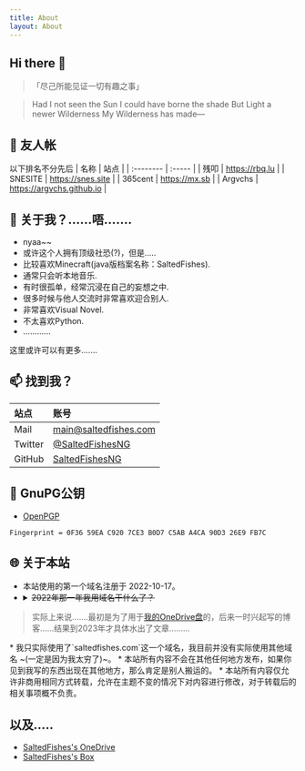 ```yaml
---
title: About
layout: About
---
```


## Hi there 👋

> 「尽己所能见证一切有趣之事」

> Had I not seen the Sun
> I could have borne the shade
> But Light a newer Wilderness
> My Wilderness has made—

## 📖 友人帐

以下排名不分先后
| 名称 | 站点 |
| :--------  | :----- |
| 残叩 | https://rbq.lu |
| SNESITE | https://snes.site |
| 365cent | https://mx.sb |
| Argvchs | https://argvchs.github.io |

## 👀 关于我？......唔.......

* nyaa~~
* 或许这个人拥有顶级社恐(?)，但是.....
* 比较喜欢Minecraft(java版档案名称：SaltedFishes).
* 通常只会听本地音乐.
* 有时很孤单，经常沉浸在自己的妄想之中.
* 很多时候与他人交流时非常喜欢迎合别人.
* 非常喜欢Visual Novel.
* 不太喜欢Python.
* ............

这里或许可以有更多.......

## 📫 找到我？

| 站点 | 账号 |
| :--------  | :----- |
| Mail | [main@saltedfishes.com](mailto:main@saltedfishes.com) |
| Twitter | [@SaltedFishesNG](https://twitter.com/SaltedFishesNG) |
| GitHub | [SaltedFishesNG](https://github.com/SaltedFishesNG/) |

## 🔑 GnuPG公钥

* [OpenPGP](https://keys.openpgp.org/vks/v1/by-fingerprint/0F3659EAC9207CE3B0D7C5ABA4CA90D326E9FB7C)
```
Fingerprint = 0F36 59EA C920 7CE3 B0D7 C5AB A4CA 90D3 26E9 FB7C
```

## 🌐 关于本站

* 本站使用的第一个域名注册于 2022-10-17。
* <details><summary><del>2022年那一年我用域名干什么了？</del></summary>
<blockquote>实际上来说.......最初是为了用于<a target="_blank" rel="noopener" href="https://cloud.saltedfishes.com/">我的OneDrive盘</a>的，后来一时兴起写的博客......结果到2023年才具体水出了文章.........
</blockquote></details>
* 我只实际使用了`saltedfishes.com`这一个域名，我目前并没有实际使用其他域名 ~(一定是因为我太穷了)~。
* 本站所有内容不会在其他任何地方发布，如果你见到我写的东西出现在其他地方，那么肯定是别人搬运的。
* 本站所有内容仅允许非商用相同方式转载，允许在主题不变的情况下对内容进行修改，对于转载后的相关事项概不负责。

## 以及.....

* [SaltedFishes's OneDrive](https://cloud.saltedfishes.com/)
* [SaltedFishes's Box](https://alist.saltedfishes.com/)
